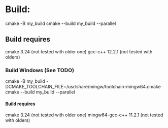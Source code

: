 # Build:
cmake -B my_build
cmake --build my_build --parallel <NumerOfParallelBuilds>

## Build requires
cmake 3.24 (not tested with older one)
gcc-c++ 12.2.1 (not tested with olders)

###  Build Windows (See TODO)
cmake -B my_build -DCMAKE_TOOLCHAIN_FILE=/usr/share/mingw/toolchain-mingw64.cmake
cmake --build my_build --parallel <NumerOfParallelBuilds>

#### Build requires
cmake 3.24 (not tested with older one)
mingw64-gcc-c++ 11.2.1 (not tested with olders)

